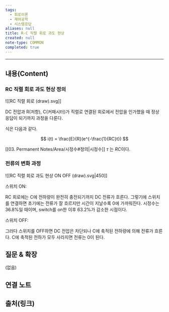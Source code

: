 ```yaml
---
tags:
  - 회로이론
  - 제어공학
  - 시스템응답
aliases: null
title: R-C 직렬 회로 과도 현상
created: null
note-type: COMMON
completed: true
---
```


---

## 내용(Content)

### RC 직렬 회로 과도 현상 정의

![[RC 직렬 회로 (draw).svg]]

DC 전압과 R(저항), C(커패시터)가 직렬로 연결된 회로에서 전압을 인가했을 때 정상 응답이 되기까지 과정을 다룬다.

식은  다음과 같다.

$$
i(t) = \frac{E}{R}(e^{-\frac{1}{RC}t})
$$

[[03. Permanent Notes/Area/시정수#정의|시정수]] $\tau$ 는 $RC$이다.

### 전류의 변화 과정

![[RC 직렬 회로 과도 현상 ON OFF (draw).svg|450]]

스위치 ON:

RC 회로에는 C에 전하량이 완전히 충전되기까지 DC 전류가 흐른다. 그렇기에 스위치를 연결하면 초기에는 전류가 잘 흐르지만 시간이 지날수록 0에 가까워진다. 시정수는 36.8%일 때이며, switch를 on한 이후 63.2%가 감소한 시점이다.

스위치 OFF:

그러다 스위치를 OFF하면 DC 전압은 차단되나 C에 축적된 전하량에 의해 전류가 흐른다. C에 축적된 전하가 모두 사라지면 전류는 0이 된다.




## 질문 & 확장

(없음)

## 연결 노트

## 출처(링크)





